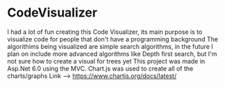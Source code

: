 # CodeVisualizer


I had a lot of fun creating this Code Visualizer, its main purpose is to visualize code for people that don't have a programming background
The algorithims being visualized are simple search algorithms, in the future I plan on include more advanced algorithms like Depth first search, but I'm not sure how to
create a visual for trees yet
This project was made in Asp.Net 6.0 using the MVC. 
Chart.js was used to create all of the charts/graphs Link --> https://www.chartjs.org/docs/latest/ 
